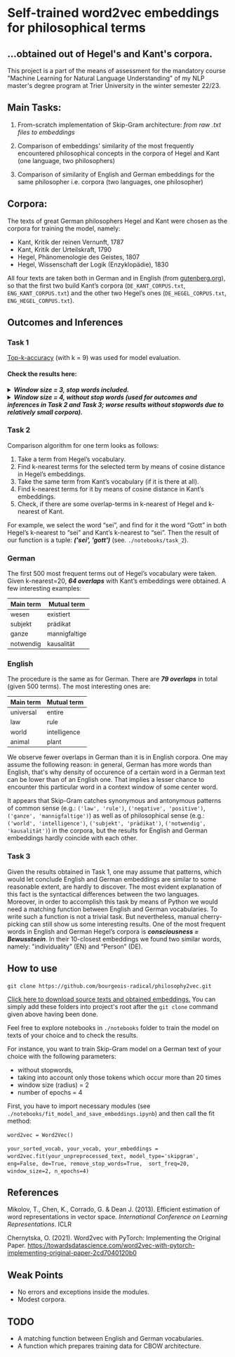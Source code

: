 # Self-trained word2vec embeddings for philosophical terms

## ...obtained out of Hegel's and Kant's corpora.

This project is a part of the means of assessment for the mandatory course 
"Machine Learning for Natural Language Understanding" of my NLP master's degree
program at Trier University in the winter semester 22/23. 

## Main Tasks:
1. From-scratch implementation of Skip-Gram architecture: *from raw .txt files to embeddings*

2. Comparison of embeddings' similarity of the most frequently encountered
philosophical concepts in the corpora of Hegel and Kant (one language, two
philosophers)

3. Comparison of similarity of English and German embeddings for the same
philosopher i.e. corpora (two languages, one philosopher)

## Corpora:
The texts of great German philosophers Hegel and Kant were chosen as the
corpora for training the model, namely:

* Kant, Kritik der reinen Vernunft, 1787
* Kant, Kritik der Urteilskraft, 1790
* Hegel, Phänomenologie des Geistes, 1807
* Hegel, Wissenschaft der Logik (Enzyklopädie), 1830

All four texts are taken both in 
German and in English (from [gutenberg.org](https://www.gutenberg.org/)), so that the first two build Kant’s 
corpora (`DE_KANT_CORPUS.txt`, `ENG_KANT_CORPUS.txt`) and the other two Hegel’s ones 
(`DE_HEGEL_CORPUS.txt`, `ENG_HEGEL_CORPUS.txt`).

## Outcomes and Inferences

### Task 1
[Top-k-accuracy](https://pytorch.org/docs/stable/generated/torch.topk.html) (with k = 9) was used for model evaluation.

#### Check the results here:
<details>
  <summary><b><i>Window size = 3, stop words included.</i></b></summary> <br/>
    <details><summary>Hegel. English corpora.</summary>  
        <p>
            <img src="plots_and_results/ws_3/hegel_eng_ws_3.png">
            <i>X-axis: epochs. Y-axis: loss. </i> <br/><br/>
            <code>The number of tokens with stop words is: 362327 <br/> model_type: skipgram <br/>
n_epochs: 3 <br/>
learning process: <br/>
epoch #0   : 5.31799 <br/>
epoch #1   : 5.27113 <br/>
epoch #2   : 5.27104 <br/>
top_k_accuracy: 38.1010 % <br/></code>
        </p>
    </details>
    <br/>
    <details><summary>Hegel. German corpora.</summary>
        <p>
            <img src="plots_and_results/ws_3/hegel_de_ws_3.png">
            <i>X-axis: epochs. Y-axis: loss.</i> <br/> <br/>
            <code>The number of tokens with stop words is: 467522<br/>        
model_type: skipgram <br/>
n_epochs: 3 <br/><br/>            
learning process:            
epoch #0   : 5.65144 <br/>
epoch #1   : 5.61443 <br/>
epoch #2   : 5.61461 <br/> <br/>       
top_k_accuracy: 31.6584 % <br/></code>
        </p>
    </details>
    <br/>
    <details><summary>Kant. English corpora.</summary>
        <p>
            <img src="plots_and_results/ws_3/kant_eng_ws_3.png">
            <i>X-axis: epochs. Y-axis: loss.</i> <br/> <br/>
            <code>The number of tokens with stop words is: 315827<br/>
model_type: skipgram<br/>
n_epochs: 3<br/><br/>
learning process:<br/>
epoch #0   : 5.36279<br/>
epoch #1   : 5.31585<br/>
epoch #2   : 5.31617<br/><br/>
top_k_accuracy: 34.6409 %<br/></code>
        </p>
    </details>
    <br/>
    <details><summary>Kant. German corpora.</summary>
        <p>
            <img src="plots_and_results/ws_3/kant_de_ws_3.png">
            <i>X-axis: epochs. Y-axis: loss.</i> <br/> <br/>
            <code>The number of tokens with stop words is: 298261<br/>
model_type: skipgram<br/>
n_epochs: 3<br/><br/>
learning process: <br/>
epoch #0   : 5.74098<br/>
epoch #1   : 5.68213<br/>
epoch #2   : 5.68369<br/><br/>
top_k_accuracy: 28.5318 %<br/></code>
        </p>
    </details>
    <br/>
</details>
<details>
    <summary><b><i>Window size = 4, without stop words (used for outcomes and inferences in Task 2 and Task 3; 
                    worse results without stopwords due to relatively small corpora).</i></b></summary><br/>
    <details><summary>Hegel. English corpora.</summary>  
        <p>
            <img src="plots_and_results/ws_4/hegel_eng_ws_4.png">
            <i>X-axis: epochs. Y-axis: loss. </i> <br/> <br/>
            <code>The number of tokens without stop words is: 162465 <br/>
model_type: skipgram <br/>
n_epochs: 3 <br/><br/>              
learning process: <br/>                
epoch #0   : 5.90114 <br/>
epoch #1   : 5.81368 <br/>
epoch #2   : 5.81743 <br/><br/>                
top_k_accuracy: 25.2885 % <br/></code>
        </p>
    </details>
    <br/>
    <details><summary>Hegel. German corpora.</summary>
        <p>
            <img src="plots_and_results/ws_4/hegel_de_ws_4.png">
            <i>X-axis: epochs. Y-axis: loss.</i> <br/> <br/>
            <code>The number of tokens without stop words is: 197889 <br/>                
model_type: skipgram <br/>
n_epochs: 3 <br/><br/>               
learning process: <br/>               
epoch #0   : 6.06156 <br/>
epoch #1   : 5.97466 <br/>
epoch #2   : 5.97703 <br/><br/>
top_k_accuracy: 24.8394 %<br/></code>
        </p>
    </details>
    <br/>
    <details><summary>Kant. English corpora.</summary>
        <p>
            <img src="plots_and_results/ws_4/kant_eng_ws_4.png">
            <i>X-axis: epochs. Y-axis: loss.</i> <br/> <br/>
            <code> The number of tokens without stop words is: 149318 <br/>                
model_type: skipgram <br/>
n_epochs: 3 <br/><br/>           
learning process: <br/>             
epoch #0   : 5.92340 <br/>
epoch #1   : 5.84349 <br/>
epoch #2   : 5.84634  <br/><br/>              
top_k_accuracy: 22.7848 %<br/></code>
        </p>
    </details>
    <br/>
    <details><summary>Kant. German corpora.</summary>
        <p>
            <img src="plots_and_results/ws_4/kant_de_ws_4.png">
            <i>X-axis: epochs. Y-axis: loss.</i> <br/> <br/>
            <code>The number of tokens without stop words is: 140509 <br/>               
model_type: skipgram <br/>
n_epochs: 3 <br/><br/>            
learning process: <br/>              
epoch #0   : 5.74606 <br/>
epoch #1   : 5.61755 <br/>
epoch #2   : 5.62053 <br/> <br/>          
top_k_accuracy: 30.7310 %<br/></code>
        </p>
    </details>
</details>

### Task 2
Comparison algorithm for one term looks as follows:
1. Take a term from Hegel’s vocabulary.
2. Find k-nearest terms for the selected term by means of cosine distance in
Hegel’s embeddings.
3. Take the same term from Kant’s vocabulary (if it is there at all).
4. Find k-nearest terms for it by means of cosine distance in Kant’s
embeddings.
5. Check, if there are some overlap-terms in k-nearest of Hegel and k-
nearest of Kant.

For example, we select the word “sei”, and find for it the word “Gott” in both Hegel’s
k-nearest to “sei” and Kant’s k-nearest to “sei”. Then the result of our function is a
tuple: ___(&#39;sei&#39;, &#39;gott&#39;)___ (see. `./notebooks/task_2`).

### German
The first 500 most frequent terms out of Hegel’s vocabulary were taken.
Given k-nearest=20, ___64 overlaps___ with Kant’s embeddings were obtained. A few interesting examples:

| Main term | Mutual term |
|-----------|----------|
| wesen     | existiert |
| subjekt   | prädikat |
| ganze     | mannigfaltige |
| notwendig    | kausalität |

### English
The procedure is the same as for German. There are ___79 overlaps___ in total (given 500 terms). The most
interesting ones are:

| Main term | Mutual term |
|-----|------|
| universal | entire |
| law | rule |
| world | intelligence |
| animal | plant |


We observe fewer overlaps in German than it is in English corpora. One may assume the following reason: 
in general, German has more words than English, that's why density of occurence of a certain word in a German text can be
lower than of an English one. That implies a lesser chance to encounter this particular word in a context window 
of some center word.

It appears that Skip-Gram catches synonymous and antonymous patterns of common sense (e.g.:
`('law', 'rule')`, `('negative', 'positive')`, `('ganze', 'mannigfaltige')`) 
as well as of philosophical sense (e.g.: `('world', 'intelligence')`, `('subjekt', 'prädikat')`,
`('notwendig', 'kausalität')`) in the corpora, but the results for English and German embeddings hardly coincide with each other.

### Task 3
Given the results obtained in Task 1, one may assume that patterns, which would let conclude English and German 
embeddings are similar to some reasonable extent, are hardly to discover. The most evident explanation 
of this fact is the syntactical differences between the two languages. Moreover, in order to accomplish this task by
means of Python we would need a matching function between English and German
vocabularies. To write such a function is not a trivial task. But nevertheless, manual
cherry-picking can still show us some interesting results. One of the most frequent
words in English and German Hegel’s corpora is ___consciousness = Bewusstsein___. In
their 10-closest embeddings we found two similar words, namely: "individuality” (EN) and
“Person” (DE).

## How to use
`git clone https://github.com/bourgeois-radical/philosophy2vec.git`

[Click here to download source texts and obtained embeddings.](https://drive.google.com/drive/folders/1rWlO5mntEBYmmrJ30BiBFXxYXrCh8FpT?usp=sharing)
You can simply add these folders into project's root after the `git clone` command given above having been done.

Feel free to explore notebooks in `./notebooks` folder to train the model on texts of your choice and to check the results.

For instance, you want to train Skip-Gram model on a German text of your choice with the following parameters:
- without stopwords, 
- taking into account only those tokens which occur more than 20 times
- window size (radius) = 2
- number of epochs = 4

First, you have to import necessary modules (see `./notebooks/fit_model_and_save_embeddings.ipynb`) and then call the fit method:

`word2vec = Word2Vec()`

`your_sorted_vocab, your_vocab, your_embeddings = word2vec.fit(your_unpreprocessed_text, model_type='skipgram',
                                                                                    eng=False, de=True, remove_stop_words=True, 
                                                                                    sort_freq=20, window_size=2, n_epochs=4)`

## References
Mikolov, T., Chen, K., Corrado, G. & Dean J. (2013). Efficient estimation of word representations
in vector space. _International Conference on Learning Representations_. ICLR

Chernytska, O. (2021). Word2vec with PyTorch: Implementing the Original Paper.
https://towardsdatascience.com/word2vec-with-pytorch-implementing-original-paper-2cd7040120b0

## Weak Points
* No errors and exceptions inside the modules.
* Modest corpora. 

## TODO
* A matching function between English and German vocabularies.
* A function which prepares training data for CBOW architecture.
